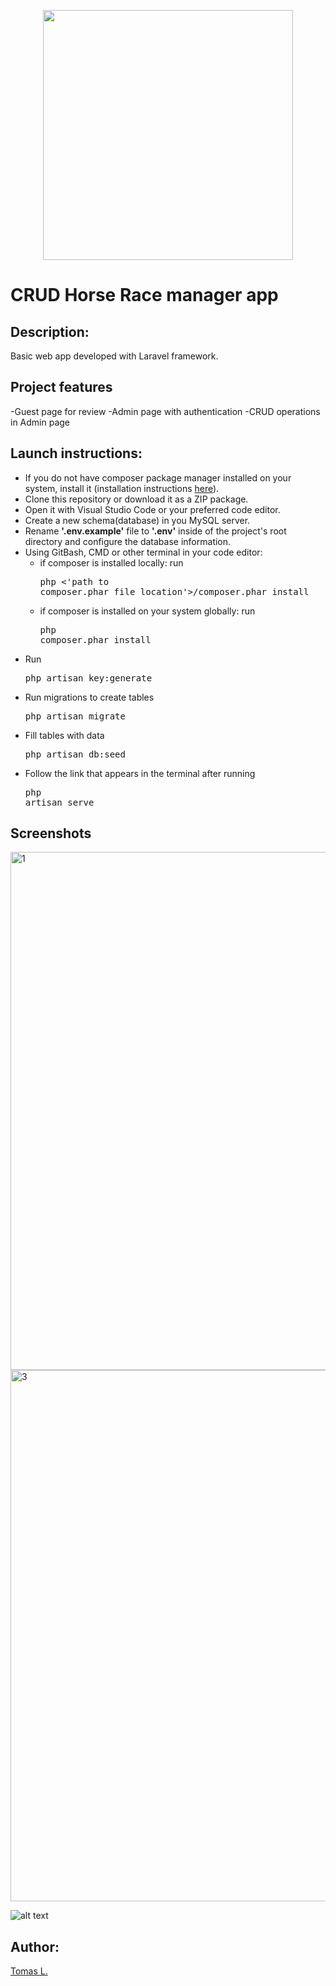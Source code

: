 <p align="center"><a href="https://laravel.com" target="_blank"><img src="https://raw.githubusercontent.com/laravel/art/master/logo-lockup/5%20SVG/2%20CMYK/1%20Full%20Color/laravel-logolockup-cmyk-red.svg" width="400"></a></p>


# CRUD Horse Race manager app

## Description:

Basic web app developed with Laravel framework. 

## Project features

-Guest page for review
-Admin page with authentication
-CRUD operations in Admin page

## Launch instructions:

-   If you do not have composer package manager installed on your system, install it (installation instructions [here](https://getcomposer.org/download)).
-   Clone this repository or download it as a ZIP package.
-   Open it with Visual Studio Code or your preferred code editor.
-   Create a new schema(database) in you MySQL server.
-   Rename **'.env.example'** file to **'.env'** inside of the project's root directory and configure the database information.
-   Using GitBash, CMD or other terminal in your code editor:
    -   if composer is installed locally: run <pre>php <'path to composer.phar file location'>/composer.phar install</pre>
    -   if composer is installed on your system globally: run  <pre>php composer.phar install</pre>
-   Run <pre>php artisan key:generate</pre>
-   Run migrations to create tables<pre>php artisan migrate</pre> 
-   Fill tables with data <pre>php artisan db:seed</pre>
-   Follow the link that appears in the terminal after running <pre>php artisan serve</pre>


## Screenshots

<img width="829" alt="1" src="https://user-images.githubusercontent.com/74532995/115245657-d8554800-a12d-11eb-8442-0eab7f7b4ae2.png">
<br>
<img width="850" alt="3" src="https://user-images.githubusercontent.com/74532995/115245691-e2774680-a12d-11eb-97a3-c642a1cfc5f6.png">
<br>

![alt text](screenshots/1.png "Description goes here")

## Author:

[Tomas L.](https://github.com/tomas-land)


